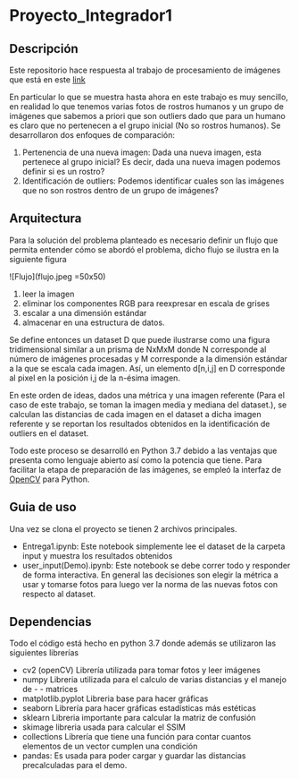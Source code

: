 # Proyecto_Integrador1

## Descripción

Este repositorio hace respuesta al trabajo de procesamiento de imágenes que está en este [link](https://docs.google.com/document/d/17uPzsD2PQmVAoKm4ZYjob9AIDDU_Uum0vs5Z9SrwmeA/edit)

En particular lo que se muestra hasta ahora en este trabajo es muy sencillo, en realidad lo que tenemos varias fotos de rostros humanos y un grupo de imágenes que sabemos a priori que son outliers dado que para un humano es claro que no pertenecen a el grupo inicial (No so rostros humanos). Se desarrollaron dos enfoques de comparación:

1. Pertenencia de una nueva imagen: Dada una nueva imagen, esta pertenece al grupo inicial? Es decir, dada una nueva imagen podemos definir si es un rostro?
2. Identificación de outliers: Podemos identificar cuales son las imágenes que no son rostros dentro de un grupo de imágenes?




## Arquitectura

Para la solución del problema planteado  es necesario definir un flujo que permita entender cómo se abordó el problema, dicho flujo se ilustra en la siguiente figura

![Flujo](flujo.jpeg =50x50)




1. leer la imagen
2. eliminar los componentes RGB para reexpresar en escala de grises
3. escalar a una dimensión estándar
4. almacenar en una estructura de datos.


Se define entonces un dataset D que puede ilustrarse como una figura tridimensional similar a un prisma de NxMxM donde N corresponde al número de imágenes procesadas y M corresponde a la dimensión estándar a la que se escala cada imagen. Así, un elemento d[n,i,j] en D corresponde al pixel en la posición i,j de la n-ésima imagen.

En este orden de ideas, dados una métrica y una imagen referente (Para el caso de este trabajo, se toman la imagen media y mediana del dataset.), se calculan las distancias de cada imagen en el dataset a dicha imagen referente y se reportan los resultados obtenidos en la identificación de outliers en el dataset.

Todo este proceso se desarrolló en Python 3.7 debido a las ventajas que presenta como lenguaje abierto así como la potencia que tiene. Para facilitar la etapa de preparación de las imágenes, se empleó la interfaz de [OpenCV](https://opencv.org/) para Python. 



## Guia de uso

Una vez se clona el proyecto se tienen 2 archivos principales.

- Entrega1.ipynb: Este notebook simplemente lee el dataset de la carpeta input y muestra los resultados obtenidos 
- user_input(Demo).ipynb: Este notebook se debe correr todo y responder de forma interactiva. En general las decisiones son elegir la métrica a usar y tomarse fotos para luego ver la norma de las nuevas fotos con respecto al dataset.

## Dependencias

Todo el código está hecho en python 3.7 donde además se utilizaron las siguientes librerías


- cv2 (openCV) Librería utilizada para tomar fotos y leer imágenes
- numpy Libreria utilizada para el calculo de varias distancias y el manejo de 	-	- matrices
- matplotlib.pyplot Libreria base para hacer gráficas
- seaborn  Librería para hacer gráficas estadísticas más estéticas
- sklearn Libreria importante para calcular la matriz de confusión
- skimage libreria usada para calcular el SSIM
- collections Librería que tiene una función para contar cuantos elementos de un vector cumplen una condición
- pandas: Es usada para poder cargar y guardar las distancias precalculadas para el demo.




